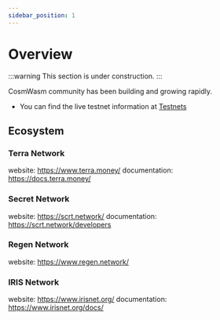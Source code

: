 ```yaml
---
sidebar_position: 1
---
```


# Overview

:::warning
This section is under construction.
:::

CosmWasm community has been building and growing rapidly.

- You can find the live testnet information at [Testnets](./testnets/testnets.md)

## Ecosystem

### Terra Network

website: https://www.terra.money/
documentation: https://docs.terra.money/

### Secret Network

website: https://scrt.network/
documentation: https://scrt.network/developers

### Regen Network

website: https://www.regen.network/

### IRIS Network

website: https://www.irisnet.org/
documentation: https://www.irisnet.org/docs/

